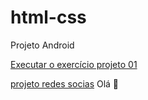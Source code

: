 # html-css
Projeto Android 

<a href="https://wrancler.github.io/html-css/projeto01/index.html">Executar o exercício projeto 01</a>

 <a href="https://wrancler.github.io/projeto-social/>Executar"> projeto redes socias</a>
Olá 	&#128075;